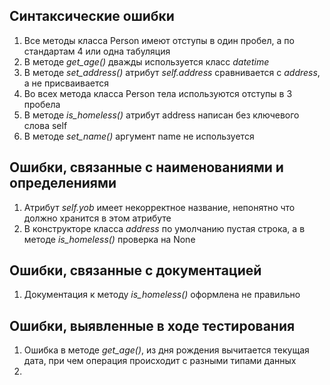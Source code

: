 ## Синтаксические ошибки

1. Все методы класса Person имеют отступы в один пробел, а по стандартам 4 или одна табуляция
2. В методе *get_age()* дважды используется класс *datetime*
3. В методе *set_address()* атрибут *self.address* сравнивается с *address*, а не присваивается  
4. Во всех метода класса Person тела используются отступы в 3 пробела
5. В методе *is_homeless()* атрибут address написан без ключевого слова self 
6. В методе *set_name()* аргумент name не используется 
 
## Ошибки, связанные с наименованиями и определениями

1. Атрибут *self.yob* имеет некорректное название, непонятно что должно хранится в этом атрибуте
2. В конструкторе класса *address* по умолчанию пустая строка, а в методе *is_homeless()* проверка на None

## Ошибки, связанные с документацией

1. Документация к методу *is_homeless()* оформлена не правильно

## Ошибки, выявленные в ходе тестирования
1. Ошибка в методе *get_age()*, из дня рождения вычитается текущая дата, 
   при чем операция происходит с разными типами данных
2. 
